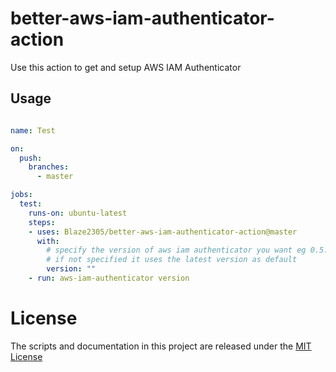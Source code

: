 # better-aws-iam-authenticator-action

Use this action to get and setup AWS IAM Authenticator

## Usage

```yaml

name: Test

on:
  push:
    branches:    
      - master

jobs:
  test:
    runs-on: ubuntu-latest
    steps:
    - uses: Blaze2305/better-aws-iam-authenticator-action@master
      with:
        # specify the version of aws iam authenticator you want eg 0.5.0, etc
        # if not specified it uses the latest version as default
        version: ""
    - run: aws-iam-authenticator version
```

# License

The scripts and documentation in this project are released under the [MIT License](LICENSE)
